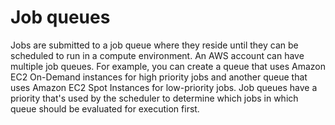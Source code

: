 # Job queues<a name="job_queues"></a>

Jobs are submitted to a job queue where they reside until they can be scheduled to run in a compute environment\. An AWS account can have multiple job queues\. For example, you can create a queue that uses Amazon EC2 On\-Demand instances for high priority jobs and another queue that uses Amazon EC2 Spot Instances for low\-priority jobs\. Job queues have a priority that's used by the scheduler to determine which jobs in which queue should be evaluated for execution first\.